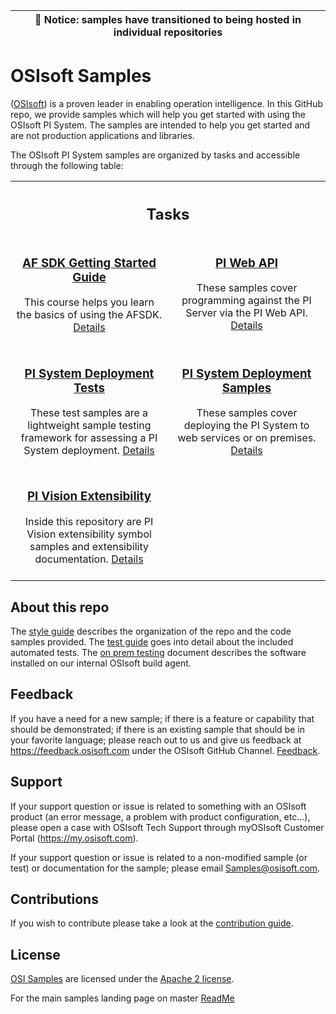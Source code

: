 | :loudspeaker: **Notice**: samples have transitioned to being hosted in individual repositories |
| -----------------------------------------------------------------------------------------------|

# OSIsoft Samples

([OSIsoft](https://www.osisoft.com/)) is a proven leader in enabling operation intelligence. In this GitHub repo, we provide samples which will help you get started with using the OSIsoft PI System. The samples are intended to help you get started and are not production applications and libraries.

The OSIsoft PI System samples are organized by tasks and accessible through the following table:

<table align="middle" width="100%">
  <tr>
    <th align="middle" colspan="2">
      <h2>Tasks</h2>
    </th>
  </tr>
  <tr>
    <td align="middle" valign="top" width="50%">
      <h3>
        <a href="https://github.com/osisoft/AF-SDK-Getting-Started-Guide/">
          AF SDK Getting Started Guide
        </a>
      </h3>
      This course helps you learn the basics of using the AFSDK.
      <a href="https://github.com/osisoft/AF-SDK-Getting-Started-Guide">
        Details
      </a>
      <br />
      <br />
    </td>
    <td align="middle" valign="top" width="50%">
      <h3>
        <a href="docs/PI-Web-API-Docs/"> PI Web API </a>
      </h3>
      These samples cover programming against the PI Server via the PI Web API.
      <a href="docs/PI-Web-API-Docs/"> Details </a>
      <br />
      <br />
    </td>
  </tr>
  <tr>
    <td align="middle" valign="top" width="50%">
      <h3>
        <a
          href="https://github.com/osisoft/sample-pi_core-pi_core_deployment_tests-powershell"
        >
          PI System Deployment Tests
        </a>
      </h3>
      These test samples are a lightweight sample testing framework for
      assessing a PI System deployment.
      <a
        href="https://github.com/osisoft/sample-pi_core-pi_core_deployment_tests-powershell"
      >
        Details
      </a>
      <br />
      <br />
    </td>
    <td align="middle" valign="top" width="50%">
      <h3>
        <a href="docs/PI-Core-Deployment-Docs/">
          PI System Deployment Samples
        </a>
      </h3>
      These samples cover deploying the PI System to web services or on
      premises.
      <a href="/docs/PI-Core-Deployment-Docs/"> Details </a>
      <br />
      <br />
    </td>
  </tr>
  <tr>
    <td align="middle" valign="top" width="50%">
      <h3>
        <a href="docs/PI-Vision-Extensibility-Docs/">
          PI Vision Extensibility
        </a>
      </h3>
      Inside this repository are PI Vision extensibility symbol samples and
      extensibility documentation.
      <a href="docs/PI-Vision-Extensibility-Docs/"> Details </a>
      <br />
      <br />
    </td>
    <td align="middle" valign="top" width="50%"></td>
  </tr>
</table>

## About this repo

The [style guide](https://github.com/osisoft/.github/blob/main/STYLE_GUIDE.md) describes the organization of the repo and the code samples provided. The [test guide](https://github.com/osisoft/.github/blob/main/TEST_GUIDE.md) goes into detail about the included automated tests. The [on prem testing](https://github.com/osisoft/.github/blob/main/ON_PREM_TESTING.md) document describes the software installed on our internal OSIsoft build agent.

## Feedback

If you have a need for a new sample; if there is a feature or capability that should be demonstrated; if there is an existing sample that should be in your favorite language; please reach out to us and give us feedback at https://feedback.osisoft.com under the OSIsoft GitHub Channel. [Feedback](https://feedback.osisoft.com/forums/922279-osisoft-github).

## Support

If your support question or issue is related to something with an OSIsoft product (an error message, a problem with product configuration, etc...), please open a case with OSIsoft Tech Support through myOSIsoft Customer Portal (https://my.osisoft.com).

If your support question or issue is related to a non-modified sample (or test) or documentation for the sample; please email Samples@osisoft.com.

## Contributions

If you wish to contribute please take a look at the [contribution guide](https://github.com/osisoft/.github/blob/main/CONTRIBUTING.md).

## License

[OSI Samples](https://github.com/osisoft/OSI-Samples) are licensed under the [Apache 2 license](LICENSE).

For the main samples landing page on master [ReadMe](https://github.com/osisoft/OSI-Samples)
